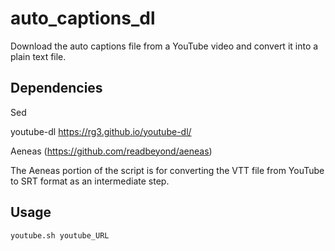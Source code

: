 # auto_captions_dl
Download the auto captions file from a YouTube video and convert it into a plain text file.

## Dependencies
Sed

youtube-dl
https://rg3.github.io/youtube-dl/

Aeneas (https://github.com/readbeyond/aeneas)

The Aeneas portion of the script is for converting the VTT file from YouTube to SRT format as an intermediate step.

## Usage

`youtube.sh youtube_URL`

